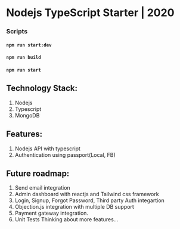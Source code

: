 # Nodejs TypeScript Starter | 2020

### Scripts

#### `npm run start:dev`

#### `npm run build`

#### `npm run start`


## Technology Stack:
1. Nodejs
2. Typescript
3. MongoDB

## Features:
1. Nodejs API with typescript
2. Authentication using passport(Local, FB)

## Future roadmap:
1. Send email integration
2. Admin dashboard with reactjs and Tailwind css framework
3. Login, Signup, Forgot Password, Third party Auth integartion
4. Objection.js integration with multiple DB support
5. Payment gateway integration.
6. Unit Tests
Thinking about more features...
